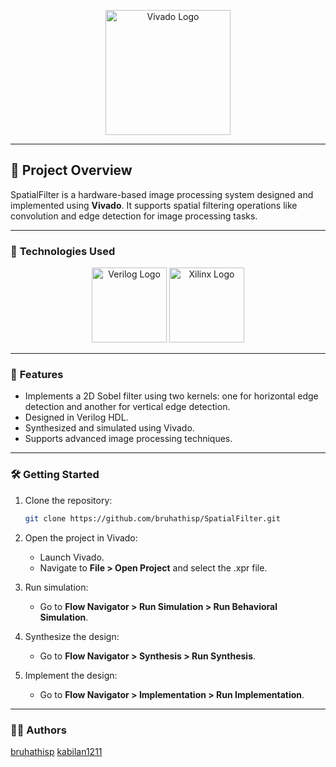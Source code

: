 
<p align="center">
  <img src="https://en.wikipedia.org/wiki/Vivado#/media/File:AMD_Vivado_logo.svg" alt="Vivado Logo" width="200">
</p>

---

## 🌟 **Project Overview**
SpatialFilter is a hardware-based image processing system designed and implemented using **Vivado**. It supports spatial filtering operations like convolution and edge detection for image processing tasks.

---

### 🚀 **Technologies Used**
<p align="center">
  <img src="https://upload.wikimedia.org/wikipedia/commons/3/3f/Verilog_logo.svg" alt="Verilog Logo" width="120">
  <img src="https://upload.wikimedia.org/wikipedia/commons/0/0e/Xilinx_logo.svg" alt="Xilinx Logo" width="120">
</p>

---

### 🎯 **Features**
- Implements a 2D Sobel filter using two kernels: one for horizontal edge detection and another for vertical edge detection.
- Designed in Verilog HDL.
- Synthesized and simulated using Vivado.
- Supports advanced image processing techniques.

---


### 🛠️ **Getting Started**
1. Clone the repository:
   ```bash
   git clone https://github.com/bruhathisp/SpatialFilter.git
   ```
2. Open the project in Vivado:
   - Launch Vivado.
   - Navigate to **File > Open Project** and select the .xpr file.

3. Run simulation:
   - Go to **Flow Navigator > Run Simulation > Run Behavioral Simulation**.

4. Synthesize the design:
   - Go to **Flow Navigator > Synthesis > Run Synthesis**.

5. Implement the design:
   - Go to **Flow Navigator > Implementation > Run Implementation**.

---

### 🧑‍💻 **Authors**
[bruhathisp](https://github.com/bruhathisp)
[kabilan1211](https://github.com/kabilan1211)
